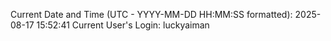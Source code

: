 Current Date and Time (UTC - YYYY-MM-DD HH:MM:SS formatted): 2025-08-17 15:52:41
Current User's Login: luckyaiman
